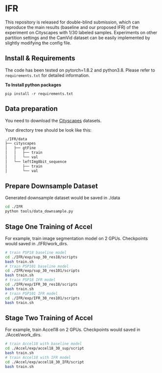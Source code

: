 # IFR
This repository is released for double-blind submission, which can reproduce the main results (baseline and our proposed IFR) of the experiment on Cityscapes with 1/30 labeled samples. Experiments on other partition settings and the CamVid dataset can be easily implemented by slightly modifying the config file.

## Install & Requirements
The code has been tested on pytorch=1.8.2 and python3.8. Please refer to `requirements.txt` for detailed information.

**To Install python packages**
```
pip install -r requirements.txt
```

## Data preparation
You need to download the [Cityscapes](https://www.cityscapes-dataset.com/) datasets.

Your directory tree should be look like this:
````bash
./IFR/data
├── cityscapes
│   ├── gtFine
│   │   ├── train
│   │   └── val
│   └── leftImg8bit_sequence
│       ├── train
│       └── val
````

## Prepare Downsample Dataset
Generated downsample dataset would be saved in ./data
````bash
cd ./IFR
python tools/data_downsample.py
````

## Stage One Training of Accel
For example, train image segmentation model on 2 GPUs. Checkpoints would saved in ./IFR/work_dirs.
````bash
# train PSP18 baseline model
cd ./IFR/exp/sup_30_res18/scripts
bash train.sh
# train PSP101 baseline model
cd ./IFR/exp/sup_30_res101/scripts
bash train.sh
# train PSP18 IFR model
cd ./IFR/exp/IFR_30_res18/scripts
bash train.sh
# train PSP101 IFR model
cd ./IFR/exp/IFR_30_res101/scripts
bash train.sh
````

## Stage Two Training of Accel
For example, train Accel18 on 2 GPUs. Checkpoints would saved in ./Accel/work_dirs.
````bash
# train Accel18 with baseline model
cd ./Accel/exp/accel18_30_sup/script
bash train.sh
# train Accel18 with IFR model
cd ./Accel/exp/accel18_30_IFR/script
bash train.sh
````